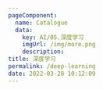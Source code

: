 ```yaml
---
pageComponent: 
  name: Catalogue
  data: 
    key: AI/05.深度学习
    imgUrl: /img/more.png
    description:
title: 深度学习
permalink: /deep-learning
date: 2022-03-28 10:12:09
---
```


